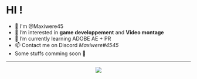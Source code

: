 # **HI !**
- 🙌 I'm @Maxiwere45
- 👀 I’m interested in **game developpement** and **Video montage**
- 🌱 I’m currently learning ADOBE AE + PR
- 📫 Contact me on Discord *Maxiwere#4545*
- Some stuffs comming soon 🤗

---

<p align="center">
  <a href="https://skillicons.dev">
    <img src="https://skillicons.dev/icons?i=py,php,git,html,css,vscode,c,java,linux,md,pr,ae" />
  </a>
</p>
